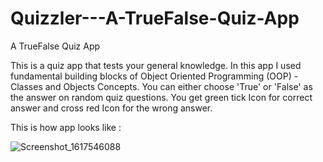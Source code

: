 # Quizzler---A-TrueFalse-Quiz-App
A TrueFalse Quiz App

 
This is a quiz app that tests your general knowledge. In this app I used fundamental building blocks of Object Oriented Programming (OOP) - Classes and Objects Concepts. 
You can either choose 'True' or 'False' as the answer on random quiz questions. You get green tick Icon for correct answer and cross red Icon for the wrong answer.  


This is how app looks like : 

![Screenshot_1617546088](https://user-images.githubusercontent.com/50953026/113512673-6dc8d780-9585-11eb-996e-675b87453a60.png)

